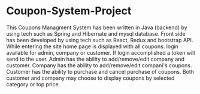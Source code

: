 # Coupon-System-Project

This Coupons Managment System has been written in Java (backend) by using tech such as Spring and Hibernate and mysql database. Front side has been developed by using tech such as React, Redux and bootstrap API. While entering the site home page is displayed with all coupons. login available for admin, company or customer. If login accomplished a token will send to the user. Admin has the ability to add/remove/edit company and customer. Company has the ability to add/remove/edit compani's coupons. Customer has the ability to purchase and cancel purchase of coupons. Both customer and company may choose to display coupons by selected category or top price.
